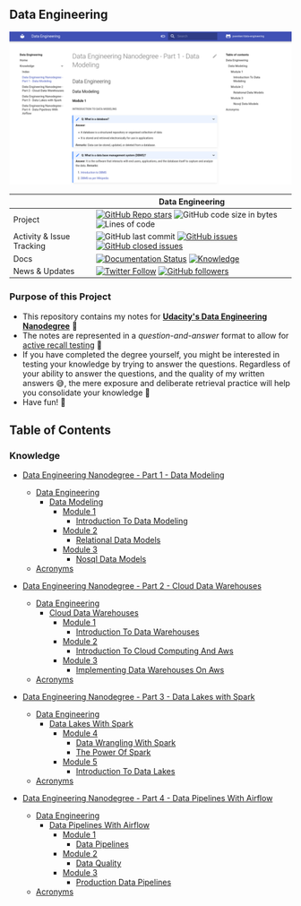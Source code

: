 ## Data Engineering


[![Thumbnail](https://github.com/pwenker/data-engineering/blob/main/docs/images/demo.png?raw=true)](https://pwenker.github.io/data-engineering/)


|  | Data Engineering |
| --- | --- |
| Project                | [![GitHub Repo stars](https://img.shields.io/github/stars/pwenker/data-engineering?style=social)](https://github.com/pwenker/data-engineering) ![GitHub code size in bytes](https://img.shields.io/github/languages/code-size/pwenker/data-engineering) ![Lines of code](https://img.shields.io/tokei/lines/github/pwenker/data-engineering)
| Activity & Issue Tracking | ![GitHub last commit](https://img.shields.io/github/last-commit/pwenker/data-engineering) [![GitHub issues](https://img.shields.io/github/issues-raw/pwenker/data-engineering)](https://github.com/pwenker/data-engineering/issues?q=is%3Aopen+is%3Aissue) [![GitHub closed issues](https://img.shields.io/github/issues-closed-raw/pwenker/data-engineering)](https://github.com/pwenker/data-engineering/issues?q=is%3Aissue+is%3Aclosed)  |
| Docs | [![Documentation Status](https://img.shields.io/badge/Docs-index-green)](https://pwenker.com/data-engineering) [![Knowledge](https://img.shields.io/badge/Docs-knowledge-brightgreen)](https://pwenker.com/data-engineering/knowledge/)| 
| News & Updates | [![Twitter Follow](https://img.shields.io/twitter/follow/PascalWenker?style=social)](https://twitter.com/PascalWenker) [![GitHub followers](https://img.shields.io/github/followers/pwenker?style=social)](https://github.com/pwenker)|



### Purpose of this Project

- This repository contains my notes for [**Udacity's Data Engineering Nanodegree**](https://www.udacity.com/course/data-engineer-nanodegree--nd027) :rocket:
- The notes are represented in a *question-and-answer* format to allow for [active recall testing](https://en.wikipedia.org/wiki/Active_recall) :brain:
- If you have completed the degree yourself, you might be interested in testing your knowledge by trying to answer the questions. Regardless of your ability to answer the questions, and the
  quality of my written answers :sweat_smile:, the mere exposure and deliberate retrieval practice will help you consolidate your knowledge :exploding_head:
- Have fun!  :partying_face:

## Table of Contents

### Knowledge 


* [Data Engineering Nanodegree - Part 1 - Data Modeling](docs/knowledge/data_engineering_nanodegree_-_part_1_-_data_modeling.md#data-engineering-nanodegree---part-1---data-modeling)
   * [Data Engineering](docs/knowledge/data_engineering_nanodegree_-_part_1_-_data_modeling.md#data-engineering)
      * [Data Modeling](docs/knowledge/data_engineering_nanodegree_-_part_1_-_data_modeling.md#data-modeling)
         * [Module 1](docs/knowledge/data_engineering_nanodegree_-_part_1_-_data_modeling.md#module-1)
            * [Introduction To Data Modeling](docs/knowledge/data_engineering_nanodegree_-_part_1_-_data_modeling.md#introduction-to-data-modeling)
         * [Module 2](docs/knowledge/data_engineering_nanodegree_-_part_1_-_data_modeling.md#module-2)
            * [Relational Data Models](docs/knowledge/data_engineering_nanodegree_-_part_1_-_data_modeling.md#relational-data-models)
         * [Module 3](docs/knowledge/data_engineering_nanodegree_-_part_1_-_data_modeling.md#module-3)
            * [Nosql Data Models](docs/knowledge/data_engineering_nanodegree_-_part_1_-_data_modeling.md#nosql-data-models)
   * [Acronyms](docs/knowledge/data_engineering_nanodegree_-_part_1_-_data_modeling.md#acronyms)

* [Data Engineering Nanodegree - Part 2 - Cloud Data Warehouses](docs/knowledge/data_engineering_nanodegree_-_part_2_-_cloud_data_warehouses.md#data-engineering-nanodegree---part-2---cloud-data-warehouses)
   * [Data Engineering](docs/knowledge/data_engineering_nanodegree_-_part_2_-_cloud_data_warehouses.md#data-engineering)
      * [Cloud Data Warehouses](docs/knowledge/data_engineering_nanodegree_-_part_2_-_cloud_data_warehouses.md#cloud-data-warehouses)
         * [Module 1](docs/knowledge/data_engineering_nanodegree_-_part_2_-_cloud_data_warehouses.md#module-1)
            * [Introduction To Data Warehouses](docs/knowledge/data_engineering_nanodegree_-_part_2_-_cloud_data_warehouses.md#introduction-to-data-warehouses)
         * [Module 2](docs/knowledge/data_engineering_nanodegree_-_part_2_-_cloud_data_warehouses.md#module-2)
            * [Introduction To Cloud Computing And Aws](docs/knowledge/data_engineering_nanodegree_-_part_2_-_cloud_data_warehouses.md#introduction-to-cloud-computing-and-aws)
         * [Module 3](docs/knowledge/data_engineering_nanodegree_-_part_2_-_cloud_data_warehouses.md#module-3)
            * [Implementing Data Warehouses On Aws](docs/knowledge/data_engineering_nanodegree_-_part_2_-_cloud_data_warehouses.md#implementing-data-warehouses-on-aws)
   * [Acronyms](docs/knowledge/data_engineering_nanodegree_-_part_2_-_cloud_data_warehouses.md#acronyms)

* [Data Engineering Nanodegree - Part 3 - Data Lakes with Spark](docs/knowledge/data_engineering_nanodegree_-_part_3_-_data_lakes_with_spark.md#data-engineering-nanodegree---part-3---data-lakes-with-spark)
   * [Data Engineering](docs/knowledge/data_engineering_nanodegree_-_part_3_-_data_lakes_with_spark.md#data-engineering)
      * [Data Lakes With Spark](docs/knowledge/data_engineering_nanodegree_-_part_3_-_data_lakes_with_spark.md#data-lakes-with-spark)
         * [Module 4](docs/knowledge/data_engineering_nanodegree_-_part_3_-_data_lakes_with_spark.md#module-4)
            * [Data Wrangling With Spark](docs/knowledge/data_engineering_nanodegree_-_part_3_-_data_lakes_with_spark.md#data-wrangling-with-spark)
            * [The Power Of Spark](docs/knowledge/data_engineering_nanodegree_-_part_3_-_data_lakes_with_spark.md#the-power-of-spark)
         * [Module 5](docs/knowledge/data_engineering_nanodegree_-_part_3_-_data_lakes_with_spark.md#module-5)
            * [Introduction To Data Lakes](docs/knowledge/data_engineering_nanodegree_-_part_3_-_data_lakes_with_spark.md#introduction-to-data-lakes)
   * [Acronyms](docs/knowledge/data_engineering_nanodegree_-_part_3_-_data_lakes_with_spark.md#acronyms)

* [Data Engineering Nanodegree - Part 4 - Data Pipelines With Airflow](docs/knowledge/data_engineering_nanodegree_-_part_4_-_data_pipelines_with_airflow.md#data-engineering-nanodegree---part-4---data-pipelines-with-airflow)
   * [Data Engineering](docs/knowledge/data_engineering_nanodegree_-_part_4_-_data_pipelines_with_airflow.md#data-engineering)
      * [Data Pipelines With Airflow](docs/knowledge/data_engineering_nanodegree_-_part_4_-_data_pipelines_with_airflow.md#data-pipelines-with-airflow)
         * [Module 1](docs/knowledge/data_engineering_nanodegree_-_part_4_-_data_pipelines_with_airflow.md#module-1)
            * [Data Pipelines](docs/knowledge/data_engineering_nanodegree_-_part_4_-_data_pipelines_with_airflow.md#data-pipelines)
         * [Module 2](docs/knowledge/data_engineering_nanodegree_-_part_4_-_data_pipelines_with_airflow.md#module-2)
            * [Data Quality](docs/knowledge/data_engineering_nanodegree_-_part_4_-_data_pipelines_with_airflow.md#data-quality)
         * [Module 3](docs/knowledge/data_engineering_nanodegree_-_part_4_-_data_pipelines_with_airflow.md#module-3)
            * [Production Data Pipelines](docs/knowledge/data_engineering_nanodegree_-_part_4_-_data_pipelines_with_airflow.md#production-data-pipelines)
   * [Acronyms](docs/knowledge/data_engineering_nanodegree_-_part_4_-_data_pipelines_with_airflow.md#acronyms)

